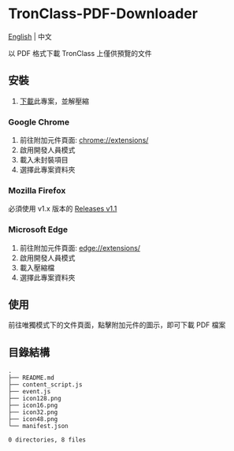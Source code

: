 # TronClass-PDF-Downloader

[English](README.md) | 中文

以 PDF 格式下載 TronClass 上僅供預覽的文件

## 安裝

1. [下載](https://github.com/fish-can/TronClass-PDF-Downloader/releases/tag/v2.0)此專案，並解壓縮

### Google Chrome

1. 前往附加元件頁面: [chrome://extensions/](chrome://extensions/)
2. 啟用開發人員模式
3. 載入未封裝項目
4. 選擇此專案資料夾

### Mozilla Firefox

必須使用 v1.x 版本的 [Releases v1.1](https://github.com/fish-can/TronClass-PDF-Downloader/releases/tag/v1.1)

### Microsoft Edge

1. 前往附加元件頁面: [edge://extensions/](edge://extensions/)
2. 啟用開發人員模式
3. 載入壓縮檔
4. 選擇此專案資料夾

## 使用

前往唯獨模式下的文件頁面，點擊附加元件的圖示，即可下載 PDF 檔案

## 目錄結構

```bash=
.
├── README.md
├── content_script.js
├── event.js
├── icon128.png
├── icon16.png
├── icon32.png
├── icon48.png
└── manifest.json

0 directories, 8 files
```
